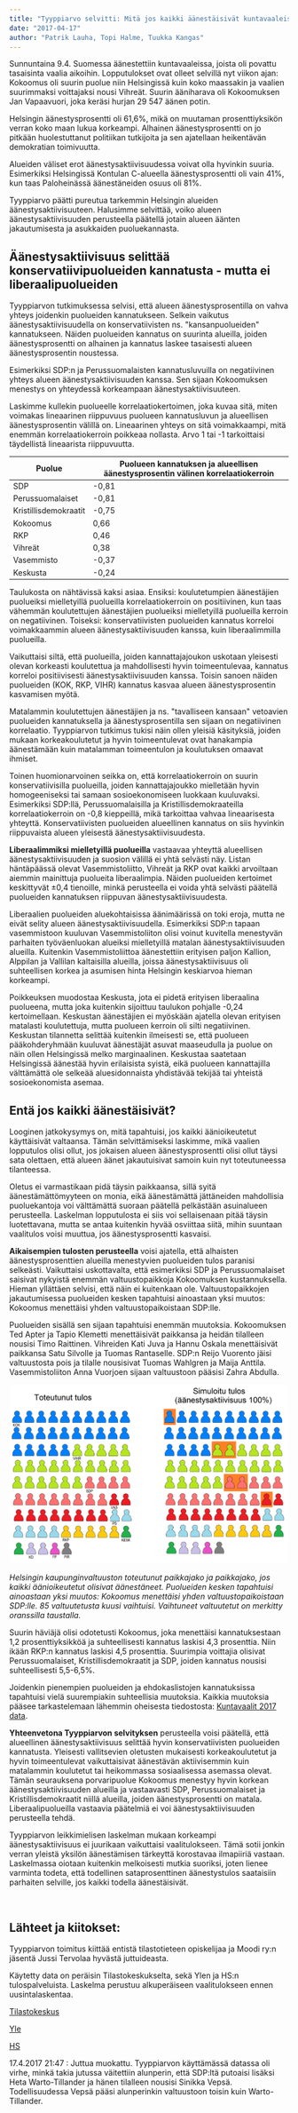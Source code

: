 ```yaml
---
title: "Tyyppiarvo selvitti: Mitä jos kaikki äänestäisivät kuntavaaleissa?"
date: "2017-04-17"
author: "Patrik Lauha, Topi Halme, Tuukka Kangas"
---
```


Sunnuntaina 9.4. Suomessa äänestettiin kuntavaaleissa, joista oli povattu tasaisinta vaalia aikoihin. Lopputulokset ovat olleet selvillä nyt viikon ajan: Kokoomus oli suurin puolue niin Helsingissä kuin koko maassakin ja vaalien suurimmaksi voittajaksi nousi Vihreät. Suurin ääniharava oli Kokoomuksen Jan Vapaavuori, joka keräsi hurjan 29&nbsp;547 äänen potin.

Helsingin äänestysprosentti oli 61,6%, mikä on muutaman prosenttiyksikön verran koko maan lukua korkeampi. Alhainen äänestysprosentti on jo pitkään huolestuttanut politiikan tutkijoita ja sen ajatellaan heikentävän demokratian toimivuutta.

Alueiden väliset erot äänestysaktiivisuudessa voivat olla hyvinkin suuria. Esimerkiksi Helsingissä Kontulan C-alueella äänestysprosentti oli vain 41%, kun taas Paloheinässä äänestäneiden osuus oli 81%.

Tyyppiarvo päätti pureutua tarkemmin Helsingin alueiden äänestysaktiivisuuteen. Halusimme selvittää, voiko alueen äänestysaktiivisuuden perusteella päätellä jotain alueen äänten jakautumisesta ja asukkaiden puoluekannasta.

## Äänestysaktiivisuus selittää konservatiivipuolueiden kannatusta - mutta ei liberaalipuolueiden

Tyyppiarvon tutkimuksessa selvisi, että alueen äänestysprosentilla on vahva yhteys joidenkin puolueiden kannatukseen. Selkein vaikutus äänestysaktiivisuudella on konservatiivisten ns. "kansanpuolueiden" kannatukseen. Näiden puolueiden kannatus on suurinta alueilla, joiden äänestysprosentti on alhainen ja kannatus laskee tasaisesti alueen äänestysprosentin noustessa.

Esimerkiksi SDP:n ja Perussuomalaisten kannatusluvuilla on negatiivinen yhteys alueen äänestysaktiivisuuden kanssa. Sen sijaan Kokoomuksen menestys on yhteydessä korkeampaan äänestysaktiivisuuteen.

<!-- ![](http://gdurl.com/5EgB)

_Hajontakuvia puolueiden kannatuksen ja äänestysaktiivisuuden yhteydestä. Mitä lähempänä keskellä kulkevaa viivaa eli korrelaatiosuoraa pisteet ovat, sitä vahvemmin äänestysaktiivisuus on yhteydessä puolueen kannatukseen alueella. SDP:n ja Perussuomalaisten kuvissa havainnot kulkevat melko tarkasti korrelaatiosuoran yhteydessä. Kokoomuksen kohdalla kuvassa alaoikealla oleva hajanainen pisterypäs kääntää korrelaatiosuoraa loivemmaksi ja laskee myös Kokoomuksen korrelaatiokerrointa (katso alla). Ryppääseen kuuluu alueita, joiden äänestysaktiivisuus on hyvinkin korkea, mutta joilla Kokoomuksen kannatus on vähäistä. Tällaisia alueita ovat esimerkiksi Käpylä, Vallila ja Kallio._ -->

Laskimme kullekin puolueelle korrelaatiokertoimen, joka kuvaa sitä, miten voimakas lineaarinen riippuvuus puolueen kannatusluvun ja alueellisen äänestysprosentin välillä on. Lineaarinen yhteys on sitä voimakkaampi, mitä enemmän korrelaatiokerroin poikkeaa nollasta. Arvo 1 tai -1 tarkoittaisi täydellistä lineaarista riippuvuutta.

  

| Puolue | Puolueen kannatuksen ja alueellisen äänestysprosentin välinen korrelaatiokerroin |
| -- | -- |
| SDP | \-0,81 |
| Perussuomalaiset | \-0,81 |
| Kristillisdemokraatit | \-0,75 |
| Kokoomus | 0,66 |
| RKP | 0,46 |
| Vihreät | 0,38 |
| Vasemmisto | \-0,37 |
| Keskusta | \-0,24 |

Taulukosta on nähtävissä kaksi asiaa. Ensiksi: koulutetumpien äänestäjien puolueiksi mielletyillä puolueilla korrelaatiokerroin on positiivinen, kun taas vähemmän koulutettujen äänestäjien puolueiksi mielletyillä puolueilla kerroin on negatiivinen. Toiseksi: konservatiivisten puolueiden kannatus korreloi voimakkaammin alueen äänestysaktiivisuuden kanssa, kuin liberaalimmilla puolueilla.

Vaikuttaisi siltä, että puolueilla, joiden kannattajajoukon uskotaan yleisesti olevan korkeasti koulutettua ja mahdollisesti hyvin toimeentulevaa, kannatus korreloi positiivisesti äänestysaktiivisuuden kanssa. Toisin sanoen näiden puolueiden (KOK, RKP, VIHR) kannatus kasvaa alueen äänestysprosentin kasvamisen myötä.

Matalammin koulutettujen äänestäjien ja ns. "tavalliseen kansaan" vetoavien puolueiden kannatuksella ja äänestysprosentilla sen sijaan on negatiivinen korrelaatio. Tyyppiarvon tutkimus tukisi näin ollen yleisiä käsityksiä, joiden mukaan korkeakoulutetut ja hyvin toimeentulevat ovat hanakampia äänestämään kuin matalamman toimeentulon ja koulutuksen omaavat ihmiset.

Toinen huomionarvoinen seikka on, että korrelaatiokerroin on suurin konservatiivisilla puolueilla, joiden kannattajajoukko mielletään hyvin homogeeniseksi tai samaan sosioekonomiseen luokkaan kuuluvaksi. Esimerkiksi SDP:llä, Perussuomalaisilla ja Kristillisdemokraateilla korrelaatiokerroin on -0,8 kieppeillä, mikä tarkoittaa vahvaa lineaarisesta yhteyttä. Konservatiivisten puolueiden alueellinen kannatus on siis hyvinkin riippuvaista alueen yleisestä äänestysaktiivisuudesta.

**Liberaalimmiksi mielletyillä puolueilla** vastaavaa yhteyttä alueellisen äänestysaktiivisuuden ja suosion välillä ei yhtä selvästi näy. Listan häntäpäässä olevat Vasemmistoliitto, Vihreät ja RKP ovat kaikki arvoiltaan aiemmin mainittuja puolueita liberaalimpia. Näiden puolueiden kertoimet keskittyvät ±0,4 tienoille, minkä perusteella ei voida yhtä selvästi päätellä puolueiden kannatuksen riippuvan äänestysaktiivisuudesta.

Liberaalien puolueiden aluekohtaisissa äänimäärissä on toki eroja, mutta ne eivät selity alueen äänestysaktiivisuudella. Esimerkiksi SDP:n tapaan vasemmistoon kuuluvan Vasemmistoliiton olisi voinut kuvitella menestyvän parhaiten työväenluokan alueiksi mielletyillä matalan äänestysaktiivisuuden alueilla. Kuitenkin Vasemmistoliittoa äänestettiin erityisen paljon Kallion, Alppilan ja Vallilan kaltaisilla alueilla, joissa äänestysaktiivisuus oli suhteellisen korkea ja asumisen hinta Helsingin keskiarvoa hieman korkeampi.

Poikkeuksen muodostaa Keskusta, jota ei pidetä erityisen liberaalina puolueena, mutta joka kuitenkin sijoittuu taulukon pohjalle -0,24 kertoimellaan. Keskustan äänestäjien ei myöskään ajatella olevan erityisen matalasti koulutettuja, mutta puolueen kerroin oli silti negatiivinen. Keskustan tilannetta selittää kuitenkin ilmeisesti se, että puolueen pääkohderyhmään kuuluvat äänestäjät asuvat maaseudulla ja puolue on näin ollen Helsingissä melko marginaalinen. Keskustaa saatetaan Helsingissä äänestää hyvin erilaisista syistä, eikä puolueen kannattajilla välttämättä ole selkeää aluesidonnaista yhdistävää tekijää tai yhteistä sosioekonomista asemaa.

## Entä jos kaikki äänestäisivät?

Looginen jatkokysymys on, mitä tapahtuisi, jos kaikki äänioikeutetut käyttäisivät valtaansa. Tämän selvittämiseksi laskimme, mikä vaalien lopputulos olisi ollut, jos jokaisen alueen äänestysprosentti olisi ollut täysi sata olettaen, että alueen äänet jakautuisivat samoin kuin nyt toteutuneessa tilanteessa.

Oletus ei varmastikaan pidä täysin paikkaansa, sillä syitä äänestämättömyyteen on monia, eikä äänestämättä jättäneiden mahdollisia puoluekantoja voi välttämättä suoraan päätellä pelkästään asuinalueen perusteella. Laskelman lopputulosta ei siis voi sellaisenaan pitää täysin luotettavana, mutta se antaa kuitenkin hyvää osviittaa siitä, mihin suuntaan vaalitulos voisi muuttua, jos äänestysprosentti kasvaisi.

**Aikaisempien tulosten perusteella** voisi ajatella, että alhaisten äänestysprosenttien alueilla menestyvien puolueiden tulos paranisi selkeästi. Vaikuttaisi uskottavalta, että esimerkiksi SDP ja Perussuomalaiset saisivat nykyistä enemmän valtuustopaikkoja Kokoomuksen kustannuksella. Hieman yllättäen selvisi, että näin ei kuitenkaan ole. Valtuustopaikkojen jakautumisessa puolueiden kesken tapahtuisi ainoastaan yksi muutos: Kokoomus menettäisi yhden valtuustopaikoistaan SDP:lle.

Puolueiden sisällä sen sijaan tapahtuisi enemmän muutoksia. Kokoomuksen Ted Apter ja Tapio Klemetti menettäisivät paikkansa ja heidän tilalleen nousisi Timo Raittinen. Vihreiden Kati Juva ja Hannu Oskala menettäisivät paikkansa Satu Silvolle ja Tuomas Rantaselle. SDP:n Reijo Vuorento jäisi valtuustosta pois ja tilalle nousisivat Tuomas Wahlgren ja Maija Anttila. Vasemmistoliiton Anna Vuorjoen sijaan valtuustoon pääsisi Zahra Abdulla.

![](./kunnallisvaalit%20valitut.png)

_Helsingin kaupunginvaltuuston toteutunut paikkajako ja paikkajako, jos kaikki äänioikeutetut olisivat äänestäneet. Puolueiden kesken tapahtuisi ainoastaan yksi muutos: Kokoomus menettäisi yhden valtuustopaikoistaan SDP:lle. 85 valtuutetusta kuusi vaihtuisi. Vaihtuneet valtuutetut on merkitty oranssilla taustalla._

Suurin häviäjä olisi odotetusti Kokoomus, joka menettäisi kannatuksestaan 1,2 prosenttiyksikköä ja suhteellisesti kannatus laskisi 4,3 prosenttia. Niin ikään RKP:n kannatus laskisi 4,5 prosenttia. Suurimpia voittajia olisivat Perussuomalaiset, Kristillisdemokraatit ja SDP, joiden kannatus nousisi suhteellisesti 5,5-6,5%.

Joidenkin pienempien puolueiden ja ehdokaslistojen kannatuksissa tapahtuisi vielä suurempiakin suhteellisia muutoksia. Kaikkia muutoksia pääsee tarkastelemaan lähemmin oheisesta tiedostosta: [Kuntavaalit 2017 data](https://drive.google.com/file/d/0B_b9XIivn7p3c1BvV0drUlo2cmM/view?usp=sharing).

**Yhteenvetona Tyyppiarvon selvityksen** perusteella voisi päätellä, että alueellinen äänestysaktiivisuus selittää hyvin konservatiivisten puolueiden kannatusta. Yleisesti vallitsevien oletusten mukaisesti korkeakoulutetut ja hyvin toimeentulevat vaikuttaisivat äänestävän aktiivisemmin kuin matalammin koulutetut tai heikommassa sosiaalisessa asemassa olevat. Tämän seurauksena porvaripuolue Kokoomus menestyy hyvin korkean äänestysaktiivisuuden alueilla ja vastaavasti SDP, Perussuomalaiset ja Kristillisdemokraatit niillä alueilla, joiden äänestysprosentti on matala. Liberaalipuolueilla vastaavia päätelmiä ei voi äänestysaktiivisuuden perusteella tehdä.

Tyyppiarvon leikkimielisen laskelman mukaan korkeampi äänestysaktiivisuus ei juurikaan vaikuttaisi vaalitulokseen. Tämä sotii jonkin verran yleistä yksilön äänestämisen tärkeyttä korostavaa ilmapiiriä vastaan. Laskelmassa oiotaan kuitenkin melkoisesti mutkia suoriksi, joten lienee varminta todeta, että todellinen sataprosenttinen äänestystulos saataisiin parhaiten selville, jos kaikki todella äänestäisivät.

 

## Lähteet ja kiitokset:

Tyyppiarvon toimitus kiittää entistä tilastotieteen opiskelijaa ja Moodi ry:n jäsentä Jussi Tervolaa hyvästä juttuideasta.

Käytetty data on peräisin Tilastokeskukselta, sekä Ylen ja HS:n tulospalveluista. Laskelma perustuu alkuperäiseen vaalitulokseen ennen uusintalaskentaa.

[Tilastokeskus](http://pxnet2.stat.fi/PXWeb/pxweb/fi/StatFin/StatFin__vaa__kvaa__2017_04/?tablelist=true#_ga=1.41912928.374230116.1475152540)

[Yle](https://vaalit.yle.fi/tulospalvelu/kv2017)

[HS](https://www.vaalikone.fi/kunta2017/)

17.4.2017 21:47 : Juttua muokattu. Tyyppiarvon käyttämässä datassa oli virhe, minkä takia jutussa väitettiin alunperin, että SDP:ltä putoaisi lisäksi Heta Warto-Tillander ja hänen tilalleen nousisi Sinikka Vepsä. Todellisuudessa Vepsä pääsi alunperinkin valtuustoon toisin kuin Warto-Tillander.
